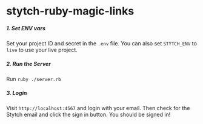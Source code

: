 # stytch-ruby-magic-links

##### 1. Set ENV vars
Set your project ID and secret in the `.env` file.
You can also set `STYTCH_ENV` to `live` to use your live project.

##### 2. Run the Server

Run `ruby ./server.rb`

##### 3. Login

Visit `http://localhost:4567` and login with your email.
Then check for the Stytch email and click the sign in button.
You should be signed in!
